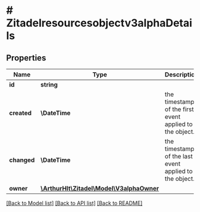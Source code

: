 # # Zitadelresourcesobjectv3alphaDetails

## Properties

Name | Type | Description | Notes
------------ | ------------- | ------------- | -------------
**id** | **string** |  | [optional]
**created** | **\DateTime** | the timestamp of the first event applied to the object. | [optional]
**changed** | **\DateTime** | the timestamp of the last event applied to the object. | [optional]
**owner** | [**\ArthurHlt\Zitadel\Model\V3alphaOwner**](V3alphaOwner.md) |  | [optional]

[[Back to Model list]](../../README.md#models) [[Back to API list]](../../README.md#endpoints) [[Back to README]](../../README.md)
